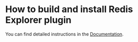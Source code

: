 # How to build and install Redis Explorer plugin

You can find detailed instructions in the [Documentation](https://redisgrafana.github.io/development/redis-explorer/).
